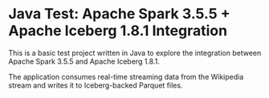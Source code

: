 # Java Test: Apache Spark 3.5.5 + Apache Iceberg 1.8.1 Integration
  
This is a basic test project written in Java to explore the integration between Apache Spark 3.5.5 and Apache Iceberg 1.8.1.

The application consumes real-time streaming data from the Wikipedia stream and writes it to Iceberg-backed Parquet files.
